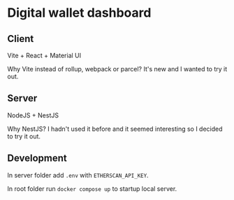 # Digital wallet dashboard

## Client

Vite + React + Material UI

Why Vite instead of rollup, webpack or parcel? It's new and I wanted to try it out.

## Server

NodeJS + NestJS

Why NestJS? I hadn't used it before and it seemed interesting so I decided to try it out.

## Development

In server folder add `.env` with `ETHERSCAN_API_KEY`.

In root folder run `docker compose up` to startup local server.